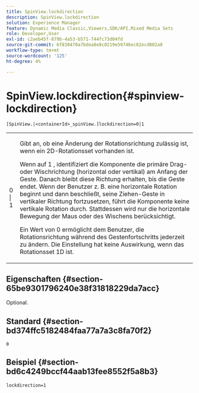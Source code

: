 ```yaml
---
title: SpinView.lockdirection
description: SpinView.lockdirection
solution: Experience Manager
feature: Dynamic Media Classic,Viewers,SDK/API,Mixed Media Sets
role: Developer,User
exl-id: c2aeb45f-879b-4a53-b571-744fc73d04fd
source-git-commit: 6f838470a7bdea8e8c0219e59746ec82ecd802a8
workflow-type: tm+mt
source-wordcount: '125'
ht-degree: 4%

---
```


# SpinView.lockdirection{#spinview-lockdirection}

`[SpinView.|<containerId>_spinView.]lockdirection=0|1`

<table id="table_18D47E7C6A2D4D68B94225CB621D5F7C"> 
 <tbody> 
  <tr> 
   <td colname="col1"> <p> <span class="codeph"> 0 | 1 </span> </p> </td> 
   <td colname="col2"> <p> Gibt an, ob eine Änderung der Rotationsrichtung zulässig ist, wenn ein 2D-Rotationsset vorhanden ist. </p> <p>Wenn auf <span class="codeph"> 1 </span>, identifiziert die Komponente die primäre Drag- oder Wischrichtung (horizontal oder vertikal) am Anfang der Geste. Danach bleibt diese Richtung erhalten, bis die Geste endet. Wenn der Benutzer z. B. eine horizontale Rotation beginnt und dann beschließt, seine Ziehen-Geste in vertikaler Richtung fortzusetzen, führt die Komponente keine vertikale Rotation durch. Stattdessen wird nur die horizontale Bewegung der Maus oder des Wischens berücksichtigt. </p> <p>Ein Wert von <span class="codeph"> 0 </span> ermöglicht dem Benutzer, die Rotationsrichtung während des Gestenfortschritts jederzeit zu ändern. Die Einstellung hat keine Auswirkung, wenn das Rotationsset 1D ist. </p> </td> 
  </tr> 
 </tbody> 
</table>

## Eigenschaften {#section-65be9301796240e38f31818229da7acc}

Optional.

## Standard {#section-bd374ffc5182484faa77a7a3c8fa70f2}

`0`

## Beispiel {#section-bd6c4249bccf44aab13fee8552f5a8b3}

`lockdirection=1`

